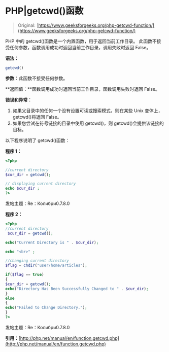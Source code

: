# PHP|getcwd()函数

> Original: [https://www.geeksforgeeks.org/php-getcwd-function/](https://www.geeksforgeeks.org/php-getcwd-function/)

PHP 中的 getcwd()函数是一个内置函数，用于返回当前工作目录。 此函数不接受任何参数，函数调用成功时返回当前工作目录，调用失败时返回 False。

**语法：**

```php
getcwd()
```

**参数**：此函数不接受任何参数。

**返回值：**函数调用成功时返回当前工作目录，函数调用失败时返回 False。

**错误和异常**：

1.  如果父目录中的任何一个没有设置可读或搜索模式，则在某些 Unix 变体上，getcwd()将返回 False。
2.  如果您尝试在符号链接的目录中使用 getcwd()，则 getcwd()会提供该链接的目标。

以下程序说明了 getcwd()函数：

**程序 1：**

```php
<?php

//current directory
$cur_dir = getcwd();

// displaying current directory
echo $cur_dir ; 
?>
```

发帖主题：Re：Колибри0.7.8.0

**程序 2：**

```php
<?php
//current directory
 $cur_dir = getcwd();

echo("Current Directory is " . $cur_dir);

echo "<br>" ;

//changing current directory
$flag = chdir("user/home/articles");

if($flag == true) 
{ 
$cur_dir = getcwd();
echo("Directory Has Been Successfully Changed to " . $cur_dir);
}
else
{
echo("Failed to Change Directory.");
}
?>
```

发帖主题：Re：Колибри0.7.8.0

**引用：**[http://php.net/manual/en/function.getcwd.php](http://php.net/manual/en/function.getcwd.php)
